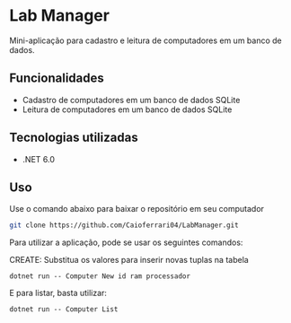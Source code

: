 # Lab Manager

Mini-aplicação para cadastro e leitura de computadores em um banco de dados.

## Funcionalidades

- Cadastro de computadores em um banco de dados SQLite
- Leitura de computadores em um banco de dados SQLite

## Tecnologias utilizadas

- .NET 6.0

## Uso

Use o comando abaixo para baixar o repositório em seu computador

```bash
git clone https://github.com/Caioferrari04/LabManager.git
```

Para utilizar a aplicação, pode se usar os seguintes comandos:

CREATE: Substitua os valores para inserir novas tuplas na tabela 
 ```
 dotnet run -- Computer New id ram processador
 ```

E para listar, basta utilizar:

 ```
 dotnet run -- Computer List
 ```